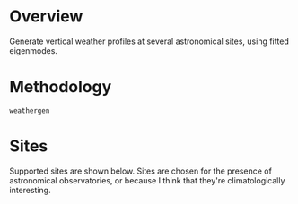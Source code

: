 # Overview

Generate vertical weather profiles at several astronomical sites, using fitted eigenmodes. 

# Methodology

```weathergen```

# Sites

Supported sites are shown below. Sites are chosen for the presence of astronomical observatories, or because I think that they're climatologically interesting.
